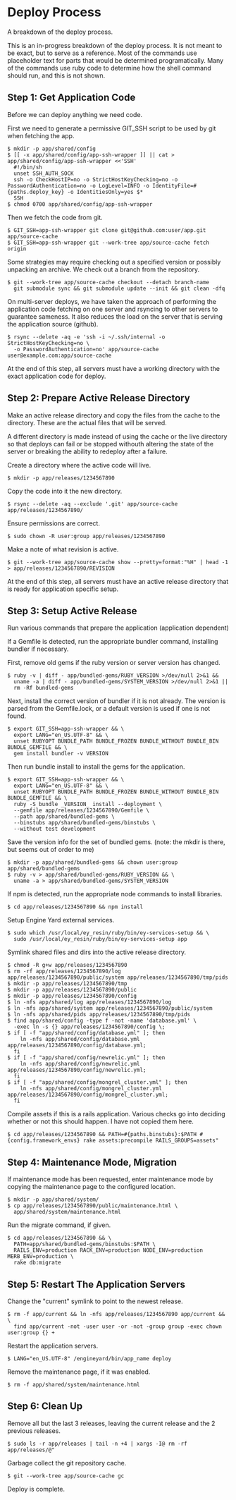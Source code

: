 # Deploy Process

A breakdown of the deploy process.

This is an in-progress breakdown of the deploy process. It is not meant to be
exact, but to serve as a reference. Most of the commands use placeholder text
for parts that would be determined programatically. Many of the commands use
ruby code to determine how the shell command should run, and this is not shown.


## Step 1: Get Application Code

Before we can deploy anything we need code.

First we need to generate a permissive GIT_SSH script to be used by git when fetching the app.

    $ mkdir -p app/shared/config
    $ [[ -x app/shared/config/app-ssh-wrapper ]] || cat > app/shared/config/app-ssh-wrapper <<'SSH'
      #!/bin/sh
      unset SSH_AUTH_SOCK
      ssh -o CheckHostIP=no -o StrictHostKeyChecking=no -o PasswordAuthentication=no -o LogLevel=INFO -o IdentityFile=#{paths.deploy_key} -o IdentitiesOnly=yes $*
      SSH
    $ chmod 0700 app/shared/config/app-ssh-wrapper

Then we fetch the code from git.

    $ GIT_SSH=app-ssh-wrapper git clone git@github.com:user/app.git app/source-cache
    $ GIT_SSH=app-ssh-wrapper git --work-tree app/source-cache fetch origin

Some strategies may require checking out a specified version or possibly
unpacking an archive. We check out a branch from the repository.

    $ git --work-tree app/source-cache checkout --detach branch-name
      git submodule sync && git submodule update --init && git clean -dfq

On multi-server deploys, we have taken the approach of performing the
application code fetching on one server and rsyncing to other servers
to guarantee sameness. It also reduces the load on the server that is
serving the application source (github).

    $ rsync --delete -aq -e 'ssh -i ~/.ssh/internal -o StrictHostKeyChecking=no \
      -o PasswordAuthentication=no' app/source-cache user@example.com:app/source-cache

At the end of this step, all servers must have a working directory with the exact application code for deploy.


## Step 2: Prepare Active Release Directory

Make an active release directory and copy the files from the cache to the
directory. These are the actual files that will be served.

A different directory is made instead of using the cache or the live directory
so that deploys can fail or be stopped withouth altering the state of the server
or breaking the ability to redeploy after a failure.

Create a directory where the active code will live.

    $ mkdir -p app/releases/1234567890

Copy the code into it the new directory.

    $ rsync --delete -aq --exclude '.git' app/source-cache app/releases/1234567890/

Ensure permissions are correct.

    $ sudo chown -R user:group app/releases/1234567890

Make a note of what revision is active.

    $ git --work-tree app/source-cache show --pretty=format:"%H" | head -1 > app/releases/1234567890/REVISION

At the end of this step, all servers must have an active release directory that is ready for application specific setup.


## Step 3: Setup Active Release

Run various commands that prepare the application (application dependent)

If a Gemfile is detected, run the appropriate bundler command, installing bundler if necessary.

First, remove old gems if the ruby version or server version has changed.

    $ ruby -v | diff - app/bundled-gems/RUBY_VERSION >/dev/null 2>&1 &&
      uname -a | diff - app/bundled-gems/SYSTEM_VERSION >/dev/null 2>&1 ||
      rm -Rf bundled-gems


Next, install the correct version of bundler if it is not already. The version is parsed from the Gemfile.lock, or a default version is used if one is not found.

    $ export GIT_SSH=app-ssh-wrapper && \
      export LANG="en_US.UTF-8" && \
      unset RUBYOPT BUNDLE_PATH BUNDLE_FROZEN BUNDLE_WITHOUT BUNDLE_BIN BUNDLE_GEMFILE && \
      gem install bundler -v VERSION

Then run bundle install to install the gems for the application.

    $ export GIT_SSH=app-ssh-wrapper && \
      export LANG="en_US.UTF-8" && \
      unset RUBYOPT BUNDLE_PATH BUNDLE_FROZEN BUNDLE_WITHOUT BUNDLE_BIN BUNDLE_GEMFILE && \
      ruby -S bundle _VERSION_ install --deployment \
      --gemfile app/releases/1234567890/Gemfile \
      --path app/shared/bundled-gems \
      --binstubs app/shared/bundled-gems/binstubs \
      --without test development

Save the version info for the set of bundled gems. (note: the mkdir is there, but seems out of order to me)

    $ mkdir -p app/shared/bundled-gems && chown user:group app/shared/bundled-gems
    $ ruby -v > app/shared/bundled-gems/RUBY_VERSION && \
      uname -a > app/shared/bundled-gems/SYSTEM_VERSION

If npm is detected, run the appropriate node commands to install libraries.

    $ cd app/releases/1234567890 && npm install

Setup Engine Yard external services.

    $ sudo which /usr/local/ey_resin/ruby/bin/ey-services-setup && \
      sudo /usr/local/ey_resin/ruby/bin/ey-services-setup app

Symlink shared files and dirs into the active release directory.

    $ chmod -R g+w app/releases/1234567890
    $ rm -rf app/releases/1234567890/log app/releases/1234567890/public/system app/releases/1234567890/tmp/pids
    $ mkdir -p app/releases/1234567890/tmp
    $ mkdir -p app/releases/1234567890/public
    $ mkdir -p app/releases/1234567890/config
    $ ln -nfs app/shared/log app/releases/1234567890/log
    $ ln -nfs app/shared/system app/releases/1234567890/public/system
    $ ln -nfs app/shared/pids app/releases/1234567890/tmp/pids
    $ find app/shared/config -type f -not -name 'database.yml' \
      -exec ln -s {} app/releases/1234567890/config \;
    $ if [ -f "app/shared/config/database.yml" ]; then
        ln -nfs app/shared/config/database.yml app/releases/1234567890/config/database.yml;
      fi
    $ if [ -f "app/shared/config/newrelic.yml" ]; then
        ln -nfs app/shared/config/newrelic.yml app/releases/1234567890/config/newrelic.yml;
      fi
    $ if [ -f "app/shared/config/mongrel_cluster.yml" ]; then
        ln -nfs app/shared/config/mongrel_cluster.yml app/releases/1234567890/config/mongrel_cluster.yml;
      fi

Compile assets if this is a rails application. Various checks go into deciding whether or not this should happen. I have not copied them here.

    $ cd app/releases/1234567890 && PATH=#{paths.binstubs}:$PATH #{config.framework_envs} rake assets:precompile RAILS_GROUPS=assets"


## Step 4: Maintenance Mode, Migration

If maintenance mode has been requested, enter maintenance mode by copying the
maintenance page to the configured location.

    $ mkdir -p app/shared/system/
    $ cp app/releases/1234567890/public/maintenance.html \
      app/shared/system/maintenance.html

Run the migrate command, if given.

    $ cd app/releases/1234567890 && \
      PATH=app/shared/bundled-gems/binstubs:$PATH \
      RAILS_ENV=production RACK_ENV=production NODE_ENV=production MERB_ENV=production \
      rake db:migrate

## Step 5: Restart The Application Servers

Change the "current" symlink to point to the newest release.

    $ rm -f app/current && ln -nfs app/releases/1234567890 app/current && \
      find app/current -not -user user -or -not -group group -exec chown user:group {} +

Restart the application servers.

    $ LANG="en_US.UTF-8" /engineyard/bin/app_name deploy

Remove the maintenance page, if it was enabled.

    $ rm -f app/shared/system/maintenance.html

## Step 6: Clean Up

Remove all but the last 3 releases, leaving the current release and the 2
previous releases.

    $ sudo ls -r app/releases | tail -n +4 | xargs -I@ rm -rf app/releases/@"

Garbage collect the git repository cache.

    $ git --work-tree app/source-cache gc

Deploy is complete.

